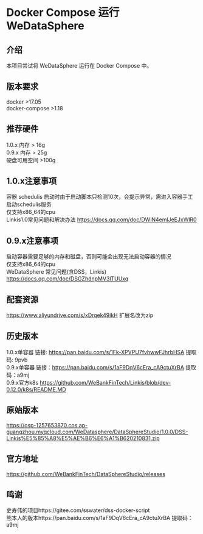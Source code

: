 # Docker Compose 运行 WeDataSphere
## 介绍
本项目尝试将 WeDataSphere 运行在 Docker Compose 中。

## 版本要求
docker >17.05  
docker-compose >1.18  
## 推荐硬件
1.0.x 内存 > 16g  
0.9.x 内存 > 25g  
硬盘可用空间 >100g  

## 1.0.x注意事项
容器 schedulis 启动时由于启动脚本只检测10次，会提示异常，需进入容器手工启动schedulis服务  
仅支持x86_64的cpu  
Linkis1.0常见问题和解决办法  https://docs.qq.com/doc/DWlN4emlJeEJxWlR0  

## 0.9.x注意事项
启动容器需要足够的内存和磁盘，否则可能会出现无法启动容器的情况   
仅支持x86_64的cpu  
WeDataSphere 常见问题(含DSS，Linkis) https://docs.qq.com/doc/DSGZhdnpMV3lTUUxq  


## 配套资源
https://www.aliyundrive.com/s/xDrqek49ikH 扩展名改为zip  

## 历史版本
1.0.x单容器 链接: https://pan.baidu.com/s/1Fk-XPVPU7fvhwwFJhrbHSA 提取码: 9pvb  
0.9.x单容器 链接：https://pan.baidu.com/s/1aF9DqV6cEra_cA9ctuXrBA 提取码：a9mj    
0.9.x官方k8s https://github.com/WeBankFinTech/Linkis/blob/dev-0.12.0/k8s/README.MD    

## 原始版本  
https://osp-1257653870.cos.ap-guangzhou.myqcloud.com/WeDatasphere/DataSphereStudio/1.0.0/DSS-Linkis%E5%85%A8%E5%AE%B6%E6%A1%B620210831.zip  

## 官方地址
https://github.com/WeBankFinTech/DataSphereStudio/releases  

## 鸣谢
史寿伟的项目https://gitee.com/sswater/dss-docker-script  
熊本人的版本https://pan.baidu.com/s/1aF9DqV6cEra_cA9ctuXrBA 提取码：a9mj 
